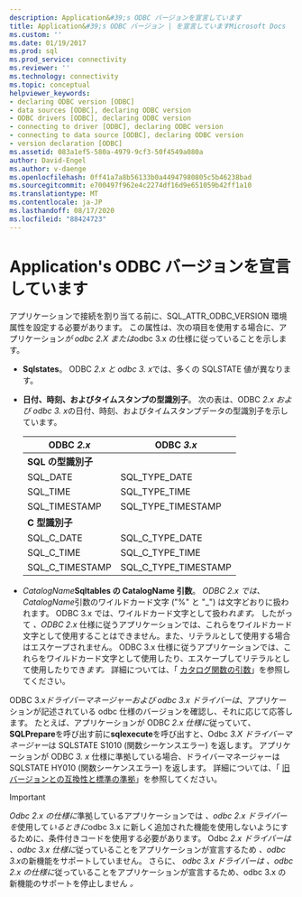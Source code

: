 ```yaml
---
description: Application&#39;s ODBC バージョンを宣言しています
title: Application&#39;s ODBC バージョン | を宣言していますMicrosoft Docs
ms.custom: ''
ms.date: 01/19/2017
ms.prod: sql
ms.prod_service: connectivity
ms.reviewer: ''
ms.technology: connectivity
ms.topic: conceptual
helpviewer_keywords:
- declaring ODBC version [ODBC]
- data sources [ODBC], declaring ODBC version
- ODBC drivers [ODBC], declaring ODBC version
- connecting to driver [ODBC], declaring ODBC version
- connecting to data source [ODBC], declaring ODBC version
- version declaration [ODBC]
ms.assetid: 083a1ef5-580a-4979-9cf3-50f4549a080a
author: David-Engel
ms.author: v-daenge
ms.openlocfilehash: 0ff41a7a8b56133b0a44947980805c5b46238bad
ms.sourcegitcommit: e700497f962e4c2274df16d9e651059b42ff1a10
ms.translationtype: MT
ms.contentlocale: ja-JP
ms.lasthandoff: 08/17/2020
ms.locfileid: "88424723"
---
```

# <a name="declaring-the-application39s-odbc-version"></a>Application&#39;s ODBC バージョンを宣言しています
アプリケーションで接続を割り当てる前に、SQL_ATTR_ODBC_VERSION 環境属性を設定する必要があります。 この属性は、次の項目を使用する場合に、アプリケーション*が odbc* *2.X または*odbc 3.x の仕様に従っていることを示します。  
  
-   **Sqlstates**。 ODBC *2.x と odbc* *3. x*では、多くの SQLSTATE 値が異なります。  
  
-   **日付、時刻、およびタイムスタンプの型識別子**。 次の表は、ODBC *2.x および odbc* *3. x*の日付、時刻、およびタイムスタンプデータの型識別子を示しています。  
  
    |ODBC *2.x*|ODBC *3.x*|  
    |----------------|----------------|  
    |**SQL の型識別子**||  
    |SQL_DATE|SQL_TYPE_DATE|  
    |SQL_TIME|SQL_TYPE_TIME|  
    |SQL_TIMESTAMP|SQL_TYPE_TIMESTAMP|  
    |**C 型識別子**||  
    |SQL_C_DATE|SQL_C_TYPE_DATE|  
    |SQL_C_TIME|SQL_C_TYPE_TIME|  
    |SQL_C_TIMESTAMP|SQL_C_TYPE_TIMESTAMP|  
  
-   _CatalogName_**Sqltables の CatalogName 引数**。   *ODBC 2.x では、* *CatalogName*引数のワイルドカード文字 ("%" と "_") は文字どおりに扱われます。 ODBC 3.x では、ワイルドカード文字として扱わ*れます。* したがって *、ODBC 2.x* 仕様に従うアプリケーションでは、これらをワイルドカード文字として使用することはできません。また、リテラルとして使用する場合はエスケープされません。 ODBC 3.x 仕様に従うアプリケーションでは、これらをワイルドカード文字として使用したり、エスケープしてリテラルとして使用したりでき*ます。* 詳細については、「 [カタログ関数の引数](../../../odbc/reference/develop-app/arguments-in-catalog-functions.md)」を参照してください。  
  
 ODBC 3.x*ドライバーマネージャーおよび odbc* *3.x ドライバーは*、アプリケーションが記述されている odbc 仕様のバージョンを確認し、それに応じて応答します。 たとえば、アプリケーションが ODBC *2.x 仕様に*従っていて、 **SQLPrepare**を呼び出す前に**sqlexecute**を呼び出すと、Odbc *3.X ドライバーマネージャー*は SQLSTATE S1010 (関数シーケンスエラー) を返します。 アプリケーションが ODBC *3. x* 仕様に準拠している場合、ドライバーマネージャーは SQLSTATE HY010 (関数シーケンスエラー) を返します。 詳細については、「 [旧バージョンとの互換性と標準の準拠](../../../odbc/reference/develop-app/backward-compatibility-and-standards-compliance.md)」を参照してください。  
  
> [!IMPORTANT]  
>  *Odbc 2.x の仕様に*準拠しているアプリケーションでは *、odbc 2.x ドライバーを*使用して*いるときに*odbc 3.x に新しく追加された機能を使用しないようにするために、条件付きコードを使用する必要があります。 Odbc *2.x ドライバーは* *、odbc 3.x 仕様に*従っていることをアプリケーションが宣言するため *、odbc 3.x*の新機能をサポートしていません。 さらに、 *odbc 3.x ドライバーは* *、odbc 2.x の仕様に*従っていることをアプリケーションが宣言するため、odbc 3.x の新機能のサポートを停止しません *。*
